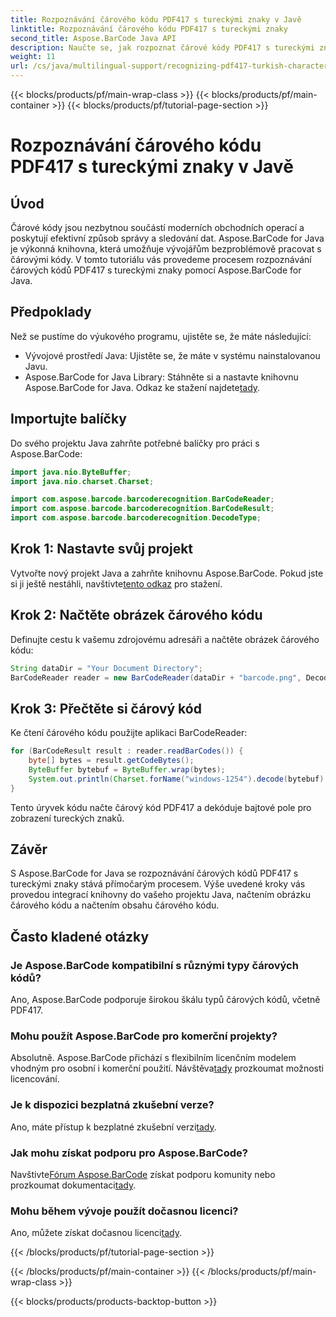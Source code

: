 ```yaml
---
title: Rozpoznávání čárového kódu PDF417 s tureckými znaky v Javě
linktitle: Rozpoznávání čárového kódu PDF417 s tureckými znaky
second_title: Aspose.BarCode Java API
description: Naučte se, jak rozpoznat čárové kódy PDF417 s tureckými znaky v Javě pomocí Aspose.BarCode. Snadná integrace a výkonné možnosti dekódování.
weight: 11
url: /cs/java/multilingual-support/recognizing-pdf417-turkish-characters/
---
```


{{< blocks/products/pf/main-wrap-class >}}
{{< blocks/products/pf/main-container >}}
{{< blocks/products/pf/tutorial-page-section >}}

# Rozpoznávání čárového kódu PDF417 s tureckými znaky v Javě


## Úvod

Čárové kódy jsou nezbytnou součástí moderních obchodních operací a poskytují efektivní způsob správy a sledování dat. Aspose.BarCode for Java je výkonná knihovna, která umožňuje vývojářům bezproblémově pracovat s čárovými kódy. V tomto tutoriálu vás provedeme procesem rozpoznávání čárových kódů PDF417 s tureckými znaky pomocí Aspose.BarCode for Java.

## Předpoklady

Než se pustíme do výukového programu, ujistěte se, že máte následující:

- Vývojové prostředí Java: Ujistěte se, že máte v systému nainstalovanou Javu.
-  Aspose.BarCode for Java Library: Stáhněte si a nastavte knihovnu Aspose.BarCode for Java. Odkaz ke stažení najdete[tady](https://releases.aspose.com/barcode/java/).

## Importujte balíčky

Do svého projektu Java zahrňte potřebné balíčky pro práci s Aspose.BarCode:

```java
import java.nio.ByteBuffer;
import java.nio.charset.Charset;

import com.aspose.barcode.barcoderecognition.BarCodeReader;
import com.aspose.barcode.barcoderecognition.BarCodeResult;
import com.aspose.barcode.barcoderecognition.DecodeType;
```

## Krok 1: Nastavte svůj projekt

 Vytvořte nový projekt Java a zahrňte knihovnu Aspose.BarCode. Pokud jste si ji ještě nestáhli, navštivte[tento odkaz](https://releases.aspose.com/barcode/java/) pro stažení.

## Krok 2: Načtěte obrázek čárového kódu

Definujte cestu k vašemu zdrojovému adresáři a načtěte obrázek čárového kódu:

```java
String dataDir = "Your Document Directory";
BarCodeReader reader = new BarCodeReader(dataDir + "barcode.png", DecodeType.PDF_417);
```

## Krok 3: Přečtěte si čárový kód

Ke čtení čárového kódu použijte aplikaci BarCodeReader:

```java
for (BarCodeResult result : reader.readBarCodes()) {
    byte[] bytes = result.getCodeBytes();
    ByteBuffer bytebuf = ByteBuffer.wrap(bytes);
    System.out.println(Charset.forName("windows-1254").decode(bytebuf).toString());
}
```

Tento úryvek kódu načte čárový kód PDF417 a dekóduje bajtové pole pro zobrazení tureckých znaků.

## Závěr

S Aspose.BarCode for Java se rozpoznávání čárových kódů PDF417 s tureckými znaky stává přímočarým procesem. Výše uvedené kroky vás provedou integrací knihovny do vašeho projektu Java, načtením obrázku čárového kódu a načtením obsahu čárového kódu.

## Často kladené otázky

### Je Aspose.BarCode kompatibilní s různými typy čárových kódů?
Ano, Aspose.BarCode podporuje širokou škálu typů čárových kódů, včetně PDF417.

### Mohu použít Aspose.BarCode pro komerční projekty?
 Absolutně. Aspose.BarCode přichází s flexibilním licenčním modelem vhodným pro osobní i komerční použití. Návštěva[tady](https://purchase.aspose.com/buy) prozkoumat možnosti licencování.

### Je k dispozici bezplatná zkušební verze?
 Ano, máte přístup k bezplatné zkušební verzi[tady](https://releases.aspose.com/).

### Jak mohu získat podporu pro Aspose.BarCode?
 Navštivte[Fórum Aspose.BarCode](https://forum.aspose.com/c/barcode/13) získat podporu komunity nebo prozkoumat dokumentaci[tady](https://reference.aspose.com/barcode/java/).

### Mohu během vývoje použít dočasnou licenci?
 Ano, můžete získat dočasnou licenci[tady](https://purchase.aspose.com/temporary-license/).

{{< /blocks/products/pf/tutorial-page-section >}}

{{< /blocks/products/pf/main-container >}}
{{< /blocks/products/pf/main-wrap-class >}}

{{< blocks/products/products-backtop-button >}}
